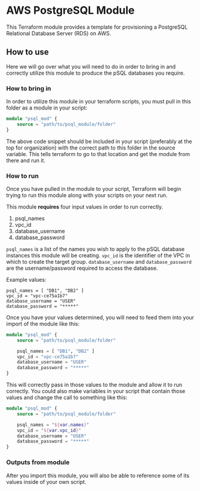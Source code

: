 # AWS PostgreSQL Module

This Terraform module provides a template for provisioning a PostgreSQL Relational Database Server (RDS) on AWS.

## How to use

Here we will go over what you will need to do in order to bring in and correctly utilize this module to produce the pSQL databases you require.

### How to bring in

In order to utilize this module in your terraform scripts, you must pull in this folder as a module in your script:

```terraform
module "psql_mod" {
    source = "path/to/psql_module/folder"
}
```

The above code snippet should be included in your script (preferably at the top for organization) with the correct path to this folder in the source variable. This tells terraform to go to that location and get the module from there and run it.

### How to run

Once you have pulled in the module to your script, Terraform will begin trying to run this module along with your scripts on your next run.

This module **requires** four input values in order to run correctly.

1. psql_names
2. vpc_id
3. database_username
4. database_password

`psql_names` is a list of the names you wish to apply to the pSQL database instances this module will be creating.
`vpc_id` is the identifier of the VPC in which to create the target group.
`database_username` and `database_password` are the username/password required to access the database.

Example values:

```
psql_names = [ "DB1", "DB2" ]
vpc_id = "vpc-ce75a1b7"
database_username = "USER"
database_password = "*****"
```

Once you have your values determined, you will need to feed them into your import of the module like this:

```terraform
module "psql_mod" {
    source = "path/to/psql_module/folder"

    psql_names = [ "DB1", "DB2" ]
    vpc_id = "vpc-ce75a1b7"
    database_username = "USER"
    database_password = "*****"
}
```

This will correctly pass in those values to the module and allow it to run correctly. You could also make variables in your script that contain those values and change the call to something like this:

```terraform
module "psql_mod" {
    source = "path/to/psql_module/folder"

    psql_names = "${var.names}"
    vpc_id = "${var.vpc_id}"
    database_username = "USER"
    database_password = "*****"
}
```

### Outputs from module

After you import this module, you will also be able to reference some of its values inside of your own script.

<!-- Values currently available:

* `id` - The database instance ID
* `database_security_group_id` - Security group ID of the database
* `hostname` - Public DNS name of database instance
* `port` - Port of database instance
* `endpoint` - Public DNS name and port separated by a ":"
* `hosted_zone_id` - The zone id for the autogenerated DNS name given in `endpoint`. Use this when creating a short-name DNS [alias](https://www.terraform.io/docs/providers/aws/r/route53_record.html#alias-record) for the `endpoint`.
 -->
